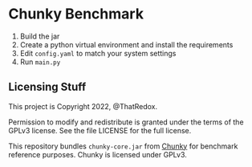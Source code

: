 # Chunky Benchmark
1. Build the jar
2. Create a python virtual environment and install the requirements
3. Edit `config.yaml` to match your system settings
4. Run `main.py`

## Licensing Stuff
This project is Copyright 2022, @ThatRedox.

Permission to modify and redistribute is granted under the terms of the GPLv3 license. See the file LICENSE for the full license.

This repository bundles `chunky-core.jar` from [Chunky](https://github.com/chunky-dev/chunky) for benchmark reference purposes. Chunky is licensed under GPLv3.
